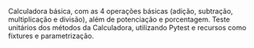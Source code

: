 Calculadora básica, com as 4 operações básicas (adição, subtração, multiplicação e divisão), além de potenciação e porcentagem.
Teste unitários dos métodos da Calculadora, utilizando Pytest e recursos como fixtures e parametrização.
